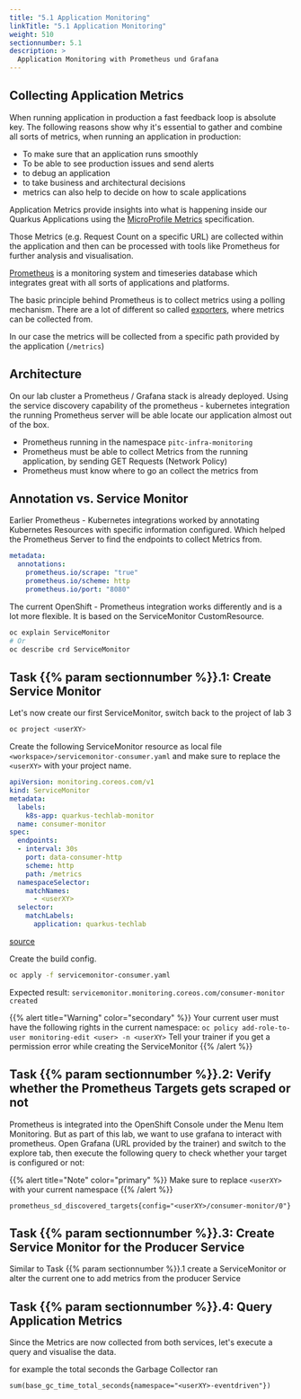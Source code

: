 ```yaml
---
title: "5.1 Application Monitoring"
linkTitle: "5.1 Application Monitoring"
weight: 510
sectionnumber: 5.1
description: >
  Application Monitoring with Prometheus und Grafana
---
```


## Collecting Application Metrics

When running application in production a fast feedback loop is absolute key. The following reasons show why it's essential to gather and combine all sorts of metrics, when running an application in production:

* To make sure that an application runs smoothly
* To be able to see production issues and send alerts
* to debug an application
* to take business and architectural decisions
* metrics can also help to decide on how to scale applications

Application Metrics provide insights into what is happening inside our Quarkus Applications using the [MicroProfile Metrics](https://github.com/eclipse/microprofile-metrics) specification.

Those Metrics (e.g. Request Count on a specific URL) are collected within the application and then can be processed with tools like Prometheus for further analysis and visualisation.

[Prometheus](https://prometheus.io/) is a monitoring system and timeseries database which integrates great with all sorts of applications and platforms.

The basic principle behind Prometheus is to collect metrics using a polling mechanism. There are a lot of different so called [exporters](https://prometheus.io/docs/instrumenting/exporters/#exporters-and-integrations), where metrics can be collected from.

In our case the metrics will be collected from a specific path provided by the application (`/metrics`)


## Architecture

On our lab cluster a Prometheus / Grafana stack is already deployed. Using the service discovery capability of the prometheus - kubernetes integration the running Prometheus server will be able locate our application almost out of the box.

* Prometheus running in the namespace `pitc-infra-monitoring`
* Prometheus must be able to collect Metrics from the running application, by sending GET Requests (Network Policy)
* Prometheus must know where to go an collect the metrics from


## Annotation vs. Service Monitor

Earlier Prometheus - Kubernetes integrations worked by annotating Kubernetes Resources with specific information configured. Which helped the Prometheus Server to find the endpoints to collect Metrics from.

```yaml
metadata:
  annotations:
    prometheus.io/scrape: "true"
    prometheus.io/scheme: http
    prometheus.io/port: "8080"
```

The current OpenShift - Prometheus integration works differently and is a lot more flexible. It is based on the ServiceMonitor CustomResource.

```bash
oc explain ServiceMonitor
# Or
oc describe crd ServiceMonitor
```


## Task {{% param sectionnumber %}}.1: Create Service Monitor

Let's now create our first ServiceMonitor, switch back to the project of lab 3

```bash
oc project <userXY>
```

Create the following ServiceMonitor resource as local file `<workspace>/servicemonitor-consumer.yaml` and make sure to replace the `<userXY>` with your project name.

```yaml
apiVersion: monitoring.coreos.com/v1
kind: ServiceMonitor
metadata:
  labels:
    k8s-app: quarkus-techlab-monitor
  name: consumer-monitor
spec:
  endpoints:
  - interval: 30s
    port: data-consumer-http
    scheme: http
    path: /metrics
  namespaceSelector:
    matchNames:
      - <userXY>
  selector:
    matchLabels:
      application: quarkus-techlab
```

[source](https://raw.githubusercontent.com/puzzle/amm-techlab/master/manifests/05.0/5.1/servicemonitor-consumer.yaml)

Create the build config.

```BASH
oc apply -f servicemonitor-consumer.yaml
```

Expected result: `servicemonitor.monitoring.coreos.com/consumer-monitor created`

{{% alert title="Warning" color="secondary" %}}
Your current user must have the following rights in the current namespace: `oc policy add-role-to-user monitoring-edit <user> -n <userXY>`
Tell your trainer if you get a permission error while creating the ServiceMonitor
{{% /alert %}}


## Task {{% param sectionnumber %}}.2: Verify whether the Prometheus Targets gets scraped or not

Prometheus is integrated into the OpenShift Console under the Menu Item Monitoring.
But as part of this lab, we want to use grafana to interact with prometheus.
Open Grafana (URL provided by the trainer) and switch to the explore tab, then execute the following query to check whether your target is configured or not:

{{% alert title="Note" color="primary" %}}
Make sure to replace `<userXY>` with your current namespace
{{% /alert %}}


```
prometheus_sd_discovered_targets{config="<userXY>/consumer-monitor/0"}
```


## Task {{% param sectionnumber %}}.3: Create Service Monitor for the Producer Service

Similar to Task {{% param sectionnumber %}}.1 create a ServiceMonitor or alter the current one to add metrics from the producer Service


## Task {{% param sectionnumber %}}.4: Query Application Metrics

Since the Metrics are now collected from both services, let's execute a query and visualise the data.

for example the total seconds the Garbage Collector ran

```
sum(base_gc_time_total_seconds{namespace="<userXY>-eventdriven"})
```
